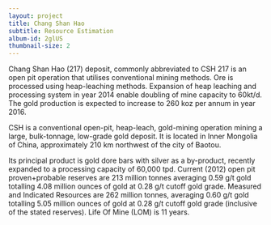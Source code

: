 ```yaml
---
layout: project
title: Chang Shan Hao 
subtitle: Resource Estimation
album-id: 2glUS
thumbnail-size: 2
---
```


Chang Shan Hao (217) deposit, commonly abbreviated to CSH 217 is an open
pit operation that utilises conventional mining methods. Ore is
processed using heap-leaching methods. Expansion of heap leaching and
processing system in year 2014 enable doubling of mine capacity to
60kt/d. The gold production is expected to increase to 260 koz per annum
in year 2016.

CSH is a conventional open-pit, heap-leach, gold-mining operation mining
a large, bulk-tonnage, low-grade gold deposit. It is located in Inner
Mongolia of China, approximately 210 km northwest of the city of Baotou.

Its principal product is gold dore bars with silver as a by-product,
recently expanded to a processing capacity of 60,000 tpd. Current (2012)
open pit proven+probable reserves are 213 million tonnes averaging 0.59
g/t gold totalling 4.08 million ounces of gold at 0.28 g/t cutoff gold
grade. Measured and Indicated Resources are 262 million tonnes,
averaging 0.60 g/t gold totalling 5.05 million ounces of gold at 0.28
g/t cutoff gold grade (inclusive of the stated reserves). Life Of Mine
(LOM) is 11 years.
